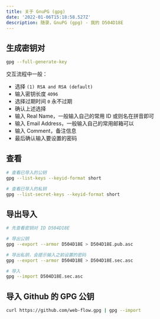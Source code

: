 ```yaml
---
title: 关于 GnuPG (gpg)
date: '2022-01-06T15:18:58.527Z'
description: 随录，GnuPG (gpg) - 我的 D504D18E
---
```


## 生成密钥对

```bash
gpg --full-generate-key
```

交互流程中一般：

- 选择 `(1) RSA and RSA (default)`
- 输入密钥长度 `4096`
- 选择过期时间 `0` 永不过期
- 确认上述选择
- 输入 Real Name，一般输入自己的常用 ID 或则名在拼音即可
- 输入 Email Address，一般输入自己的常用邮箱可以
- 输入 Comment，备注信息
- 最后确认输入要设置的密码

## 查看

```bash
# 查看已导入的公钥
gpg --list-keys --keyid-format short

# 查看已导入的私钥
gpg --list-secret-keys --keyid-format short
```

## 导出导入

```bash
# 先查看密钥对 ID D504D18E

# 导出公钥
gpg --export --armor D504D18E > D504D18E.pub.asc

# 导出私钥，会提示输入之前设置的密码
gpg --export --armor D504D18E > D504D18E.sec.asc

# 导入
gpg --import D504D18E.sec.asc
```

## 导入 Github 的 GPG 公钥

```bash
curl https://github.com/web-flow.gpg | gpg --import
```
